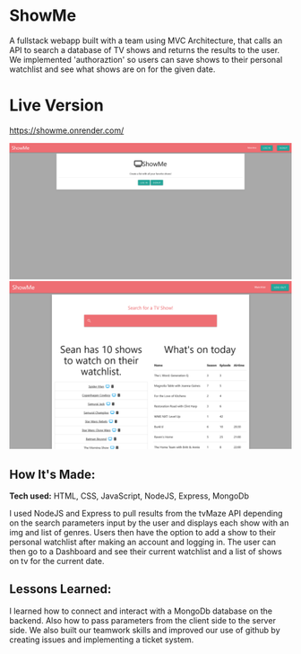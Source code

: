 # ShowMe
A fullstack webapp built with a team using MVC Architecture, that calls an API to search a database of TV shows and returns the results to the user. We implemented  'authoraztion' so users can save shows to their personal watchlist and see what shows are on for the given date.

# Live Version
https://showme.onrender.com/

![Screenshot](public/assets/showmehome.png)
![Screenshot](public/assets/showme.png)

## How It's Made:

**Tech used:** HTML, CSS, JavaScript, NodeJS, Express, MongoDb

I used NodeJS and Express to pull results from the tvMaze API depending on the search parameters input by the user and displays each show with an img and list of genres. Users then have the option to add a show to their personal watchlist after making an account and logging in. The user can then go to a Dashboard and see their current watchlist and a list of shows on tv for the current date.


## Lessons Learned:

I learned how to connect and interact with a MongoDb database on the backend. Also how to pass parameters from the client side to the server side. We also built our teamwork skills and improved our use of github by creating issues and implementing a ticket system.

